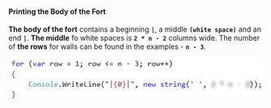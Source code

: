 #### Printing the Body of the Fort

**The body of the fort** contains a beginning **`|`**, a middle **`(white space)`** and an end **`|`**. **The middle** fo white spaces is **`2 * n - 2`** columns wide. The number of **the rows** for walls can be found in the examples - **`n - 3`**.

![](/assets/chapter-6-2-images/01.Draw-fort-05.png)